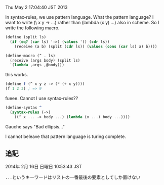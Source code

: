 Thu May  2 17:04:40 JST 2013

In syntax-rules, we use pattern language. What the pattern language?
I want to write (\ x y -> ...) rather than (lambda (x y) ...) also in
scheme. So I write the following macro.

```scheme
(define (split ls)
  (if (eq? (car ls) '->) (values '() (cdr ls))
    (receive (a b) (split (cdr ls)) (values (cons (car ls) a) b))))

(define-macro (^ . ls)
  (receive (args body) (split ls)
  `(lambda ,args ,@body)))
```

this works.

```scheme
(define f (^ x y z -> (* (+ x y))))
(f 1 2 3) ; => 9
```

fueee. Cannot I use syntax-rules??

```scheme
(define-syntax ^
  (syntax-rules (->)
    ((^ x ... -> body ...) (lambda (x ...) body ...))))
```

Gauche says "Bad ellipsis..."

I cannot beleave that pattern language is turing complete.

追記
---
2014年  2月 16日 日曜日 10:53:43 JST

`...`というキーワードはリストの一番最後の要素としてしか置けない
